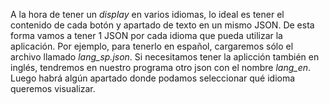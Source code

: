 
A la hora de tener un *display* en varios idiomas, lo ideal es tener el contenido de cada botón y apartado de texto en un mismo JSON. De esta forma vamos a tener 1 JSON por cada idioma que pueda utilizar la aplicación. Por ejemplo, para tenerlo en español, cargaremos sólo el archivo llamado *lang_sp.json*. Si necesitamos tener la aplicción también en inglés, tendremos en nuestro programa otro json con el nombre *lang_en*. Luego habrá algún apartado donde podamos seleccionar qué idioma queremos visualizar.

